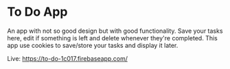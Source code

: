 # To Do App
An app with not so good design but with good functionality. Save your tasks here, edit if something is left and delete whenever they're completed. This app use cookies to save/store your tasks and display it later.

Live: https://to-do-1c017.firebaseapp.com/
